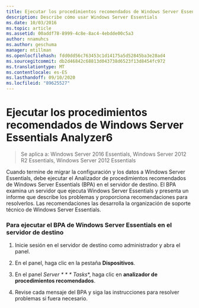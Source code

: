 ```yaml
---
title: Ejecutar los procedimientos recomendados de Windows Server Essentials Analyzer6
description: Describe cómo usar Windows Server Essentials
ms.date: 10/03/2016
ms.topic: article
ms.assetid: 00addf78-8999-4c8e-8ac4-4ebdde00c5a3
author: nnamuhcs
ms.author: geschuma
manager: mtillman
ms.openlocfilehash: fdd0dd56c763453c1d14175a5d52845ba3e28ad4
ms.sourcegitcommit: db2d46842c68813d043738d6523f13d8454fc972
ms.translationtype: MT
ms.contentlocale: es-ES
ms.lasthandoff: 09/10/2020
ms.locfileid: "89625527"
---
```

# <a name="run-the-windows-server-essentials-best-practices-analyzer6"></a>Ejecutar los procedimientos recomendados de Windows Server Essentials Analyzer6

>Se aplica a: Windows Server 2016 Essentials, Windows Server 2012 R2 Essentials, Windows Server 2012 Essentials

Cuando termine de migrar la configuración y los datos a Windows Server Essentials, debe ejecutar el Analizador de procedimientos recomendados de Windows Server Essentials (BPA) en el servidor de destino. El BPA examina un servidor que ejecuta Windows Server Essentials y presenta un informe que describe los problemas y proporciona recomendaciones para resolverlos. Las recomendaciones las desarrolla la organización de soporte técnico de Windows Server Essentials.

### <a name="to-run-the--windows-server-essentials-bpa-on-the-destination-server"></a>Para ejecutar el BPA de Windows Server Essentials en el servidor de destino

1.  Inicie sesión en el servidor de destino como administrador y abra el panel.

2.  En el panel, haga clic en la pestaña **Dispositivos**.

3.  En el panel *Server * * * Tasks**, haga clic en **analizador de procedimientos recomendados**.

4.  Revise cada mensaje del BPA y siga las instrucciones para resolver problemas si fuera necesario.
